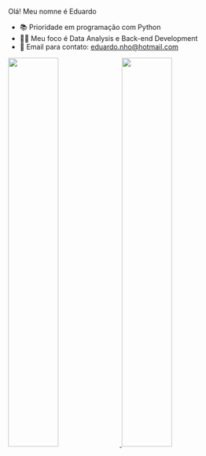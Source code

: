Olá! Meu nomne é Eduardo
  
  - 📚 Prioridade em programação com Python 
  - 👨‍💻 Meu foco é Data Analysis e Back-end Development
  - 📩 Email para contato: eduardo.nho@hotmail.com
   
<div>
  <a href="https://github.com/Edge912"> 
  <img width="45%" src="https://github-readme-stats.vercel.app/api?username=Edge912&theme=radical&show_icons=true&include_all_commits=true&count_private=true"/>
  <img width="45%" src="https://github.com/Edge912/github-readme-stats"&theme=radical/>
</div>
